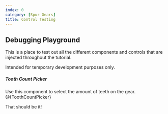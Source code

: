 ```yaml
---
index: 0
category: [Spur Gears]
title: Control Testing
---
```


## Debugging Playground

This is a place to test out all the different components and controls that are injected throughout the tutorial.

Intended for temporary development purposes only.

##### Tooth Count Picker

Use this component to select the amount of teeth on the gear.
@{ToothCountPicker}

That should be it!
